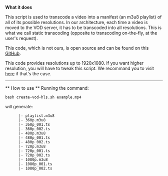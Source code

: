 **What it does**

This script is used to transcode a video into a manifest (an m3u8 playlist) of all of its possible resolutions.
In our architecture, each time a video is moved to the VOD server, it has to be transcoded into all resolutions.
This is what we call static transcoding (opposite to transcoding on-the-fly, at the user's request).

This code, which is not ours, is open source and can be found on this [GitHub](https://gist.github.com/mrbar42/ae111731906f958b396f30906004b3fa). 


This code provides resolutions up to 1920x1080. If you want higher resolution, you will have to tweak this script. We recommand you to visit [here](https://docs.peer5.com/guides/production-ready-hls-vod/) if that's the case.

---

** How to use **
Running the command:
```
bash create-vod-hls.sh example.mp4
```
will generate:
```
      |- playlist.m3u8
      |- 360p.m3u8
      |- 360p_001.ts
      |- 360p_002.ts
      |- 480p.m3u8
      |- 480p_001.ts
      |- 480p_002.ts
      |- 720p.m3u8
      |- 720p_001.ts
      |- 720p_002.ts
      |- 1080p.m3u8
      |- 1080p_001.ts
      |- 1080p_002.ts  
```

  
